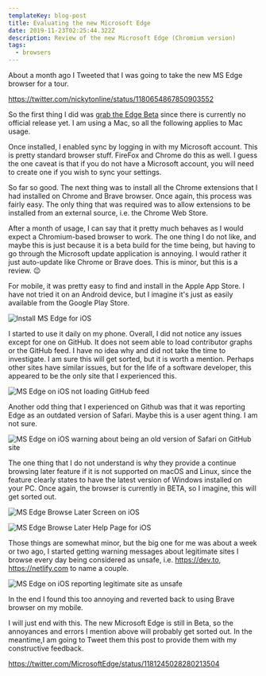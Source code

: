 ```yaml
---
templateKey: blog-post
title: Evaluating the new Microsoft Edge
date: 2019-11-23T02:25:44.322Z
description: Review of the new Microsoft Edge (Chromium version)
tags:
  - browsers
---
```

About a month ago I Tweeted that I was going to take the new MS Edge browser for a tour.

https://twitter.com/nickytonline/status/1180654867850903552

So the first thing I did was [grab the Edge Beta](https://www.microsoftedgeinsider.com/en-ca/) since there is currently no official release yet. I am using a Mac, so all the following applies to Mac usage.

Once installed, I enabled sync by logging in with my Microsoft account. This is pretty standard browser stuff. FireFox and Chrome do this as well. I guess the one caveat is that if you do not have a Microsoft account, you will need to create one if you wish to sync your settings.

So far so good. The next thing was to install all the Chrome extensions that I had installed on Chrome and Brave browser. Once again, this process was fairly easy. The only thing that was required was to allow extensions to be installed from an external source, i.e. the Chrome Web Store.

After a month of usage, I can say that it pretty much behaves as I would expect a Chromium-based browser to work. The one thing I do not like, and maybe this is just because it is a beta build for the time being, but having to go through the  Microsoft update application is annoying. I would rather it just auto-update like Chrome or Brave does. This is minor, but this is a review. 😉

For mobile, it was pretty easy to find and install in the Apple App Store. I have not tried it on an Android device, but I imagine it's just as easily available from the Google Play Store.

![Install MS Edge for iOS](/img/install_edge_ios.png "Install MS Edge for iOS")

I started to use it daily on my phone. Overall, I did not notice any issues except for one on GitHub. It does not seem able to load contributor graphs or the GitHub feed. I have no idea why and did not take the time to investigate. I am sure this will get sorted, but it is worth a mention. Perhaps other sites have similar issues, but for the life of a software developer, this appeared to be the only site that I experienced this.

![MS Edge on iOS not loading GitHub feed](/img/ms_edge_ios_issues_loading_github_feed.png "MS Edge on iOS not loading GitHub feed")

Another odd thing that I experienced on Github was that it was reporting Edge as an outdated version of Safari. Maybe this is a user agent thing. I am not sure.

![MS Edge on iOS warning about being an old version of Safari on GitHub site](/img/ms_edge_ios_github_not_supporting_old_safari.png "MS Edge on iOS warning about being an old version of Safari on GitHub site")

The one thing that I do not understand is why they provide a continue browsing later feature if it is not supported on macOS and Linux, since the feature clearly states to have the latest version of Windows installed on your PC. Once again, the browser is currently in BETA, so I imagine, this will get sorted out.

![MS Edge Browse Later Screen on iOS](/img/ios_browse_later.png "MS Edge Browse Later Screen on iOS")

![MS Edge Browse Later Help Page for iOS](/img/browse_later_help_page.png "MS Edge Browse Later Help Page for iOS")

Those things are somewhat minor, but the big one for me was about a week or two ago, I started getting warning messages about legitimate sites I browse every day  being considered as unsafe, i.e. https://dev.to, https://netlify.com to name a couple.

![MS Edge on iOS reporting legitimate site as unsafe](/img/unsafe_site_edge.png "MS Edge on iOS reporting legitimate site as unsafe")

In the end I found this too annoying and reverted back to using Brave browser on my mobile.

I will just end with this. The new Microsoft Edge is still in Beta, so the annoyances and errors I mention above will probably get sorted out. In the meantime,I am going to Tweet them this post to provide them with my constructive feedback.

https://twitter.com/MicrosoftEdge/status/1181245028280213504
